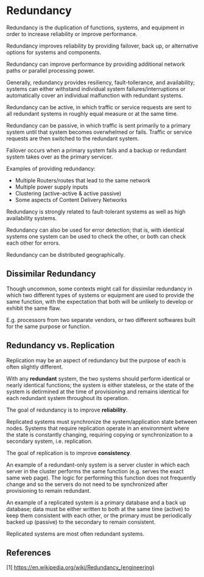 # Redundancy

Redundancy is the duplication of functions, systems, and equipment in order to increase reliability or improve performance.

Redundancy improves reliability by providing failover, back up, or alternative options for systems and components.

Redundancy can improve performance by providing additional network paths or parallel processing power.

Generally, redundancy provides resiliency, fault-tollerance, and availability; systems can either withstand individual system failures/interruptions or automatically cover an individual malfunction with redundant systems.

Redundancy can be active, in which traffic or service requests are sent to all redundant systems in roughly equal measure or at the same time.

Redundancy can be passive, in which traffic is sent primarily to a primary system until that system becomes overwhelmed or fails. Traffic or service requests are then switched to the redundant system.

Failover occurs when a primary system fails and a backup or redundant system takes over as the primary servicer.

Examples of providing redundancy:
* Multiple Routers/routes that lead to the same network
* Multiple power supply inputs
* Clustering (active-active & active passive)
* Some aspects of Content Delivery Networks

Redundancy is strongly related to fault-tolerant systems as well as high availability systems.

Redundancy can also be used for error detection; that is, with identical systems one system can be used to check the other, or both can check each other for errors.

Redundancy can be distributed geographically.

## Dissimilar Redundancy

Though uncommon, some contexts might call for dissimilar redundancy in which two different types of systems or equipment are used to provide the same function, with the expectation that both will be unlikely to develop or exhibit the same flaw.

E.g. processors from two separate vendors, or two different softwares built for the same purpose or function.

## Redundancy vs. Replication

Replication may be an aspect of redundancy but the purpose of each is often slightly different. 

With any **redundant** system, the two systems should perform identical or nearly identical functions; the system is either stateless, or the state of the system is detirmined at the time of provisioning and remains identical for each redundant system throughout its operation.

The goal of redundancy is to improve **reliability**.

Replicated systems must synchronize the system/application state between nodes. Systems that require replication operate in an environment where the state is constantly changing, requiring copying or synchronization to a secondary system, i.e. replication.

The goal of replication is to improve **consistency**.

An example of a redundant-only system is a server cluster in which each server in the cluster performs the same function (e.g. serves the exact same web page). The logic for performing this function does not frequently change and so the servers do not need to be synchronized after provisioning to remain redundant.

An example of a replicated system is a primary database and a back up database; data must be either written to both at the same time (active) to keep them consistent with each other, or the primary must be periodically backed up (passive) to the secondary to remain consistent.

Replicated systems are most often redundant systems.

## References

[1] https://en.wikipedia.org/wiki/Redundancy_(engineering)